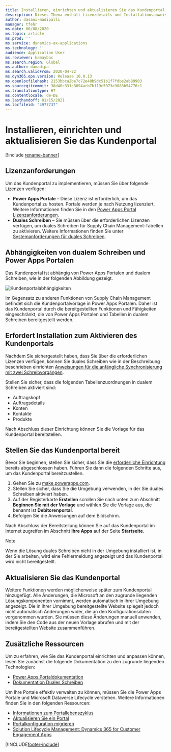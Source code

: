 ```yaml
---
title: Installieren, einrichten und aktualisieren Sie das Kundenportal
description: Dieses Thema enthält Lizenzdetails und Installationsanweisungen für das Kundenportal.
author: dasani-madipalli
manager: tfehr
ms.date: 06/08/2020
ms.topic: article
ms.prod: ''
ms.service: dynamics-ax-applications
ms.technology: ''
audience: Application User
ms.reviewer: kamaybac
ms.search.region: Global
ms.author: damadipa
ms.search.validFrom: 2020-04-22
ms.dyn365.ops.version: Release 10.0.13
ms.openlocfilehash: 2153bbca2be7c72e48b9dc51b1f7fdbe2ab89903
ms.sourcegitcommit: 38d40c331c8894acb7b119c5073e3088b54776c1
ms.translationtype: HT
ms.contentlocale: de-DE
ms.lasthandoff: 01/15/2021
ms.locfileid: "4977737"
---
```

# <a name="install-set-up-and-update-the-customer-portal"></a>Installieren, einrichten und aktualisieren Sie das Kundenportal

[!include [rename-banner](~/includes/cc-data-platform-banner.md)]

## <a name="licensing-requirements"></a>Lizenzanforderungen

Um das Kundenportal zu implementieren, müssen Sie über folgende Lizenzen verfügen:

- **Power Apps Portale** – Diese Lizenz ist erforderlich, um das Kundenportal zu hosten. Portale werden je nach Nutzung lizenziert. Weitere Informationen finden Sie in den [Power Apps Portal Lizenzanforderungen](https://docs.microsoft.com/power-platform/admin/powerapps-flow-licensing-faq#portals).
- **Duales Schreiben** – Sie müssen über die erforderlichen Lizenzen verfügen, um duales Schreiben für Supply Chain Management-Tabellen zu aktivieren. Weitere Informationen finden Sie unter [Systemanforderungen für duales Schreiben](../../fin-ops-core/dev-itpro/data-entities/dual-write/dual-write-system-req.md).

## <a name="dependencies-on-dual-write-and-power-apps-portals"></a>Abhängigkeiten von dualem Schreiben und Power Apps Portalen

Das Kundenportal ist abhängig von Power Apps Portalen und dualem Schreiben, wie in der folgenden Abbildung gezeigt.

![Kundenportalabhängigkeiten](media/customer-portal-elements.png "Kundenportalabhängigkeiten")

Im Gegensatz zu anderen Funktionen von Supply Chain Management befindet sich die Kundenportalvorlage in Power Apps Portalen. Daher ist das Kundenportal durch die bereitgestellten Funktionen und Fähigkeiten eingeschränkt, die von Power Apps Portalen und Tabellen in dualem Schreiben bereitgestellt werden.

## <a name="required-setup-to-enable-the-customer-portal"></a><a name="required-setup"></a>Erfordert Installation zum Aktivieren des Kundenportals

Nachdem Sie sichergestellt haben, dass Sie über die erforderlichen Lizenzen verfügen, können Sie duales Schreiben wie in der Beschreibung beschrieben einrichten [Anweisungen für die anfängliche Synchronisierung mit zwei Schreibvorgängen](../../fin-ops-core/dev-itpro/data-entities/dual-write/initial-sync.md).

Stellen Sie sicher, dass die folgenden Tabellenzuordnungen in dualem Schreiben aktiviert sind:

- Auftragskopf
- Auftragsdetails
- Konten
- Kontakte
- Produkte

Nach Abschluss dieser Einrichtung können Sie die Vorlage für das Kundenportal bereitstellen.

## <a name="provision-the-customer-portal"></a>Stellen Sie das Kundenportal bereit

Bevor Sie beginnen, stellen Sie sicher, dass Sie die [erforderliche Einrichtung](#required-setup) bereits abgeschlossen haben. Führen Sie dann die folgenden Schritte aus, um das Kundenportal bereitzustellen.

1. Gehen Sie zu [make.powerapps.com](https://make.powerapps.com/).
2. Stellen Sie sicher, dass Sie die Umgebung verwenden, in der Sie duales Schreiben aktiviert haben.
3. Auf der Registerkarte **Erstellen** scrollen Sie nach unten zum Abschnitt **Beginnen Sie mit der Vorlage** und wählen Sie die Vorlage aus, die benannt ist **Debitorenportal**.
4. Befolgen Sie die Anweisungen auf dem Bildschirm.

Nach Abschluss der Bereitstellung können Sie auf das Kundenportal im Internet zugreifen im Abschnitt **Ihre Apps** auf der Seite **Startseite**.

> [!NOTE]
> Wenn die Lösung duales Schreiben nicht in der Umgebung installiert ist, in der Sie arbeiten, wird eine Fehlermeldung angezeigt und das Kundenportal wird nicht bereitgestellt.

## <a name="update-the-customer-portal"></a>Aktualisieren Sie das Kundenportal

Weitere Funktionen werden möglicherweise später zum Kundenportal hinzugefügt. Alle Änderungen, die Microsoft an den zugrunde liegenden Lösungskomponenten vornimmt, werden automatisch in Ihrer Umgebung angezeigt. Die in Ihrer Umgebung bereitgestellte Website spiegelt jedoch nicht automatisch Änderungen wider, die an den Konfigurationsdaten vorgenommen wurden. Sie müssen diese Änderungen manuell anwenden, indem Sie den Code aus der neuen Vorlage abrufen und mit der bereitgestellten Website zusammenführen.

## <a name="additional-resources"></a>Zusätzliche Ressourcen

Um zu erfahren, wie Sie das Kundenportal einrichten und anpassen können, lesen Sie zunächst die folgende Dokumentation zu den zugrunde liegenden Technologien:

- [Power Apps Portaldokumentation](https://docs.microsoft.com/powerapps/maker/portals/overview)
- [Dokumentation Duales Schreiben](../../fin-ops-core/dev-itpro/data-entities/dual-write/dual-write-home-page.md)

Um Ihre Portale effektiv verwalten zu können, müssen Sie die Power Apps Portale und Microsoft Dataverse Lifecycle verstehen. Weitere Informationen finden Sie in den folgenden Ressourcen:

- [Informationen zum Portallebenszyklus](https://docs.microsoft.com/powerapps/maker/portals/admin/portal-lifecycle)
- [Aktualisieren Sie ein Portal](https://docs.microsoft.com/powerapps/maker/portals/admin/upgrade-portal)
- [Portalkonfiguration migrieren](https://docs.microsoft.com/powerapps/maker/portals/admin/migrate-portal-configuration)
- [Solution Lifecycle Management: Dynamics 365 for Customer Engagement Apps](https://www.microsoft.com/download/details.aspx?id=57777)


[!INCLUDE[footer-include](../../includes/footer-banner.md)]